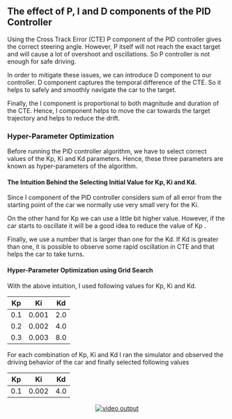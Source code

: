 ## The effect of P, I and D components of the PID Controller

Using the Cross Track Error (CTE) P component of the PID controller gives the correct steering angle. However, P itself will not reach the exact target and will cause a lot of overshoot and oscillations. So P controller is not enough for safe driving.

In order to mitigate these issues, we can introduce D component to our controller. D component captures the temporal difference of the CTE. So it helps to safely and smoothly navigate the car to the target. 

Finally, the I component is proportional to both magnitude and duration of the CTE. Hence, I component helps to move the car towards the target trajectory and helps to reduce the drift. 

### Hyper-Parameter Optimization

Before running the PID controller algorithm, we have to select correct values of the Kp, Ki and Kd parameters. Hence, these three parameters are known as hyper-parameters of the algorithm. 

#### The Intuition Behind the Selecting Initial Value for Kp, Ki and Kd.

Since I component of the PID controller considers sum of all error from the starting point of the car we normally use very small very for the Ki.

On the other hand for Kp we can use a little bit higher value. However, if the car starts to oscillate it will be a good idea to reduce the value of Kp .

Finally, we use a number that is larger than one for the Kd. If  Kd is greater than one, it is possible to observe some rapid oscillation in CTE and that helps the car to take turns. 

#### Hyper-Parameter Optimization using Grid Search

With the above intuition, I used following values for Kp, Ki and Kd.

 Kp|  Ki|  Kd
---|---|---
 0.1 |0.001|2.0 
 0.2 |0.002|4.0 
 0.3 |0.003|8.0 
 
For each combination of Kp, Ki and Kd I ran the simulator and observed the driving behavior of the car and finally selected following values

Kp| Ki| Kd
---|---|---
 0.1|0.002|4.0

<p align="center">
    <a href="https://www.youtube.com/watch?v=pmIsE6Pm1E">
        <img src="https://img.youtube.com/vi/pmIsE6Pm1E/0.jpg" alt="video output">
    </a>
</p>
